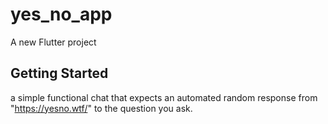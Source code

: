 # yes_no_app

A new Flutter project

## Getting Started

a simple functional chat that expects an automated random response from "https://yesno.wtf/" to the question you ask.

